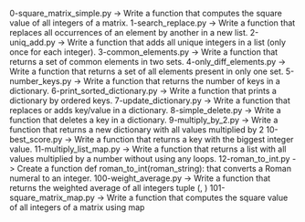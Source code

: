 0-square_matrix_simple.py -> Write a function that computes the square value of all integers of a matrix.
1-search_replace.py -> Write a function that replaces all occurrences of an element by another in a new list.
2-uniq_add.py -> Write a function that adds all unique integers in a list (only once for each integer).
3-common_elements.py -> Write a function that returns a set of common elements in two sets.
4-only_diff_elements.py -> Write a function that returns a set of all elements present in only one set.
5-number_keys.py -> Write a function that returns the number of keys in a dictionary.
6-print_sorted_dictionary.py -> Write a function that prints a dictionary by ordered keys.
7-update_dictionary.py -> Write a function that replaces or adds key/value in a dictionary.
8-simple_delete.py -> Write a function that deletes a key in a dictionary.
9-multiply_by_2.py -> Write a function that returns a new dictionary with all values multiplied by 2
10-best_score.py -> Write a function that returns a key with the biggest integer value.
11-multiply_list_map.py -> Write a function that returns a list with all values multiplied by a number without using any loops.
12-roman_to_int.py -> Create a function def roman_to_int(roman_string): that converts a Roman numeral to an integer.
100-weight_average.py -> Write a function that returns the weighted average of all integers tuple (<score>, <weight>)
101-square_matrix_map.py -> Write a function that computes the square value of all integers of a matrix using map

